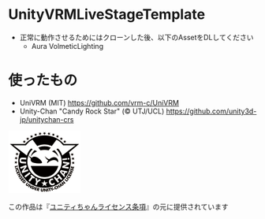 # UnityVRMLiveStageTemplate
* 正常に動作させるためにはクローンした後、以下のAssetをDLしてください
	* Aura VolmeticLighting

# 使ったもの
- UniVRM (MIT) https://github.com/vrm-c/UniVRM
- Unity-Chan "Candy Rock Star" (© UTJ/UCL) https://github.com/unity3d-jp/unitychan-crs

<img src="UCL2.0/License Logo/Others/png/Light_Frame.png" alt="UCL2.0">

この作品は『[ユニティちゃんライセンス条項](http://unity-chan.com/contents/license_jp/)』の元に提供されています
